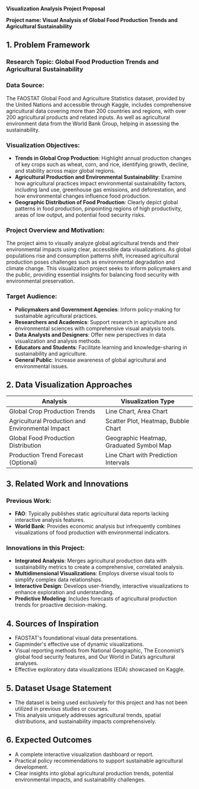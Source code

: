 **Visualization Analysis Project Proposal**

**Project name: Visual Analysis of Global Food Production Trends and Agricultural Sustainability**

## 1. Problem Framework

### Research Topic: Global Food Production Trends and Agricultural Sustainability

### Data Source:

The FAOSTAT Global Food and Agriculture Statistics dataset, provided by the United Nations and accessible through Kaggle, includes comprehensive agricultural data covering more than 200 countries and regions, with over 200 agricultural products and related inputs. As well as agricultural environment data from the World Bank Group, helping in assessing the sustainability.

### Visualization Objectives:

- **Trends in Global Crop Production**: Highlight annual production changes of key crops such as wheat, corn, and rice, identifying growth, decline, and stability across major global regions.
- **Agricultural Production and Environmental Sustainability**: Examine how agricultural practices impact environmental sustainability factors, including land use, greenhouse gas emissions, and deforestation, and how environmental changes influence food production.
- **Geographic Distribution of Food Production**: Clearly depict global patterns in food production, pinpointing regions of high productivity, areas of low output, and potential food security risks.

### Project Overview and Motivation:

The project aims to visually analyze global agricultural trends and their environmental impacts using clear, accessible data visualizations. As global populations rise and consumption patterns shift, increased agricultural production poses challenges such as environmental degradation and climate change. This visualization project seeks to inform policymakers and the public, providing essential insights for balancing food security with environmental preservation.

### Target Audience:

- **Policymakers and Government Agencies**: Inform policy-making for sustainable agricultural practices.
- **Researchers and Academics**: Support research in agriculture and environmental sciences with comprehensive visual analysis tools.
- **Data Analysts and Designers**: Offer new perspectives in data visualization and analysis methods.
- **Educators and Students**: Facilitate learning and knowledge-sharing in sustainability and agriculture.
- **General Public**: Increase awareness of global agricultural and environmental issues.

## 2. Data Visualization Approaches

| Analysis | Visualization Type |
| --- | --- |
| Global Crop Production Trends | Line Chart, Area Chart |
| Agricultural Production and Environmental Impact | Scatter Plot, Heatmap, Bubble Chart |
| Global Food Production Distribution | Geographic Heatmap, Graduated Symbol Map |
| Production Trend Forecast (Optional) | Line Chart with Prediction Intervals |

## 3. Related Work and Innovations

### Previous Work:

- **FAO**: Typically publishes static agricultural data reports lacking interactive analysis features.
- **World Bank**: Provides economic analysis but infrequently combines visualizations of food production with environmental indicators.

### Innovations in this Project:

- **Integrated Analysis**: Merges agricultural production data with sustainability metrics to create a comprehensive, correlated analysis.
- **Multidimensional Visualizations**: Employs diverse visual tools to simplify complex data relationships.
- **Interactive Design**: Develops user-friendly, interactive visualizations to enhance exploration and understanding.
- **Predictive Modeling**: Includes forecasts of agricultural production trends for proactive decision-making.

## 4. Sources of Inspiration

- FAOSTAT's foundational visual data presentations.
- Gapminder's effective use of dynamic visualizations.
- Visual reporting methods from National Geographic, The Economist’s global food security features, and Our World in Data’s agricultural analyses.
- Effective exploratory data visualizations (EDA) showcased on Kaggle.

## 5. Dataset Usage Statement

- The dataset is being used exclusively for this project and has not been utilized in previous studies or courses.
- This analysis uniquely addresses agricultural trends, spatial distributions, and sustainability impacts comprehensively.

## 6. Expected Outcomes

- A complete interactive visualization dashboard or report.
- Practical policy recommendations to support sustainable agricultural development.
- Clear insights into global agricultural production trends, potential environmental impacts, and sustainability challenges.